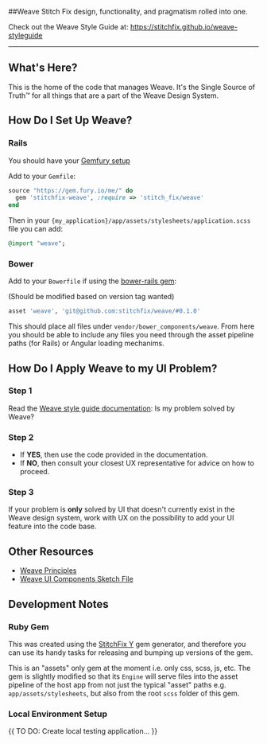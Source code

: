 ##Weave
Stitch Fix design, functionality, and pragmatism rolled into one.

Check out the Weave Style Guide at:
<https://stitchfix.github.io/weave-styleguide>

-----

## What's Here?
This is the home of the code that manages Weave. It's the Single Source of Truth™ for all things that are a part of the Weave Design System.

## How Do I Set Up Weave?
### Rails
You should have your [Gemfury setup](https://github.com/stitchfix/eng-wiki/blob/master/onboarding/local_development_setup.md#set-up-gemfury-access)

Add to your `Gemfile`:

```ruby
source "https://gem.fury.io/me/" do
  gem 'stitchfix-weave', :require => 'stitch_fix/weave'
end
```
Then in your `{my_application}/app/assets/stylesheets/application.scss` file you can add:
```ruby
@import "weave";
```

### Bower
Add to your `Bowerfile` if using the [bower-rails gem](https://github.com/rharriso/bower-rails):

(Should be modified based on version tag wanted)
```ruby
asset 'weave', 'git@github.com:stitchfix/weave/#0.1.0'
```

This should place all files under `vendor/bower_components/weave`. From here you should be able to include any files you need through the asset pipeline paths (for Rails) or Angular loading mechanims.

## How Do I Apply Weave to my UI Problem?
### Step 1
Read the [Weave style guide documentation](https://github.com/stitchfix/weave-styleguide): Is my problem solved by Weave?

### Step 2
- If **YES**, then use the code provided in the documentation.
- If **NO**, then consult your closest UX representative for advice on how to proceed.

### Step 3
If your problem is **only** solved by UI that doesn't currently exist in the Weave design system, work with UX on the possibility to add your UI feature into the code base.

## Other Resources
- [Weave Principles](https://stitchfix.github.io/weave-styleguide/why-styleguides/)
- [Weave UI Components Sketch File](https://stitchfix.box.com/s/7cf12z8ceultnklbkubwbrbzfk40jjgv)

## Development Notes
### Ruby Gem
This was created using the [StitchFix Y](https://github.com/stitchfix/y) gem generator, and therefore you can use its handy tasks for releasing and bumping up versions of the gem.

This is an "assets" only gem at the moment i.e. only css, scss, js, etc. The gem is slightly modified so that its `Engine` will serve files into the asset pipeline of the host app from not just the typical "asset" paths e.g. `app/assets/stylesheets`, but also from the root `scss` folder of this gem.


### Local Environment Setup

{{ TO DO: Create local testing application... }}
